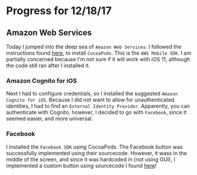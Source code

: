 # Progress for 12/18/17 

## Amazon Web Services

Today I jumped into the deep sea of `Amazon Web Services`. I followed the instructions found [here](http://docs.aws.amazon.com/mobile/sdkforios/developerguide/setup-aws-sdk-for-ios.html), to install `CocoaPods`. This is the `AWS Mobile SDK`. I am partially concerned because I'm not sure if it will work with iOS 11, although the code still ran after I installed it. 

### Amazon Cognito for iOS
Next I had to configure credentials, so I installed the suggested `Amazon Cognito for iOS`. Because I did not want to allow for unauthenticated identities, I had to find an `External Identity Provider`. Apparently, you can authenticate with Cognito, however, I decided to go with `Facebook`, since it seemed easier, and more universal.

### Facebook 

I installed the `Facebook SDK` using CocoaPods. The Facebook button was successfully implemented using their sourcecode. However, it wass in the middle of the screen, and since it was hardcoded in (not using GUI), I implemented a custom button using sourcecode I found [here](https://stackoverflow.com/questions/36380389/customized-facebook-login-button-after-integration)!
